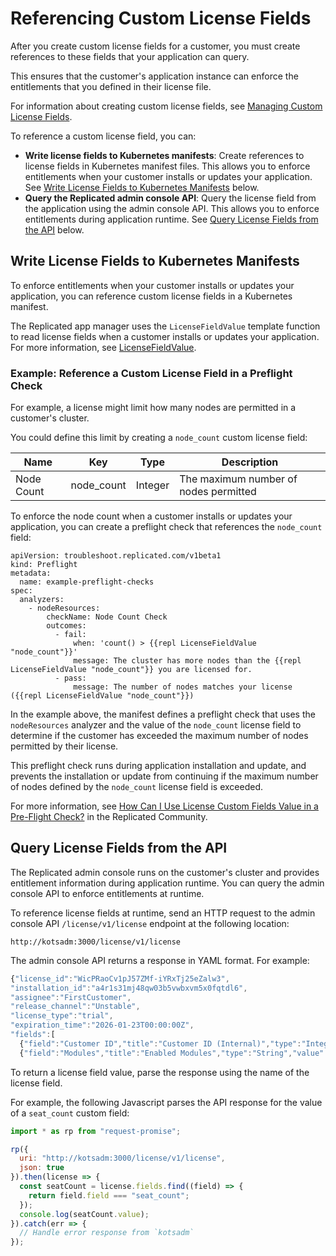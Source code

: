 # Referencing Custom License Fields

After you create custom license fields for a customer, you must create references
to these fields that your application can query.

This ensures that the customer's application instance can enforce the entitlements
that you defined in their license file.

For information about creating custom license fields, see [Managing Custom License Fields](licenses-adding-custom-fields).

To reference a custom license field, you can:

* **Write license fields to Kubernetes manifests**: Create references to license
fields in Kubernetes manifest files. This allows you to enforce entitlements when
your customer installs or updates your application. See [Write License Fields to Kubernetes Manifests](#write-license-fields-to-kubernetes-manifests) below.
* **Query the Replicated admin console API**: Query the license field from the application
using the admin console API. This allows you to enforce entitlements during
application runtime. See [Query License Fields from the API](#query-license-fields-from-the-api) below.

## Write License Fields to Kubernetes Manifests

To enforce entitlements when your customer installs or updates your application,
you can reference custom license fields in a Kubernetes manifest.

The Replicated app manager uses the `LicenseFieldValue` template function to read
license fields when a customer installs or updates your application. For more
information, see [LicenseFieldValue](../reference/template-functions-license-context#licensefieldvalue).

### Example: Reference a Custom License Field in a Preflight Check

For example, a license might limit how many nodes are permitted in a customer's
cluster.

You could define this limit by creating a `node_count` custom license field:

| Name | Key | Type | Description |
|------|-----|------|-------------|
| Node Count | node_count | Integer | The maximum number of nodes permitted |

To enforce the node count when a customer installs or updates your application,
you can create a preflight check that references the `node_count` field:

```
apiVersion: troubleshoot.replicated.com/v1beta1
kind: Preflight
metadata:
  name: example-preflight-checks
spec:
  analyzers:
    - nodeResources:
        checkName: Node Count Check
        outcomes:
          - fail:
              when: 'count() > {{repl LicenseFieldValue "node_count"}}'
              message: The cluster has more nodes than the {{repl LicenseFieldValue "node_count"}} you are licensed for.
          - pass:
              message: The number of nodes matches your license ({{repl LicenseFieldValue "node_count"}})
```

In the example above, the manifest defines a preflight check that uses the `nodeResources`
analyzer and the value of the `node_count` license field to determine if the customer
has exceeded the maximum number of nodes permitted by their license.

This preflight check runs during application installation and update, and prevents
the installation or update from continuing if the maximum number of nodes defined
by the `node_count` license field is exceeded.

For more information, see [How Can I Use License Custom Fields Value in a Pre-Flight Check?](https://help.replicated.com/community/t/how-can-i-use-license-custom-fields-value-in-a-pre-flight-check/624) in the Replicated Community.

## Query License Fields from the API

The Replicated admin console runs on the customer's cluster and provides entitlement
information during application runtime. You can query the admin console API to
enforce entitlements at runtime.

To reference license fields at runtime, send an HTTP request to the admin console
API `/license/v1/license` endpoint at the following location:

```
http://kotsadm:3000/license/v1/license
```

The admin console API returns a response in YAML format. For example:

```javascript
{"license_id":"WicPRaoCv1pJ57ZMf-iYRxTj25eZalw3",
"installation_id":"a4r1s31mj48qw03b5vwbxvm5x0fqtdl6",
"assignee":"FirstCustomer",
"release_channel":"Unstable",
"license_type":"trial",
"expiration_time":"2026-01-23T00:00:00Z",
"fields":[
  {"field":"Customer ID","title":"Customer ID (Internal)","type":"Integer","value":121,"hide_from_customer":true},
  {"field":"Modules","title":"Enabled Modules","type":"String","value":"Analytics, Integration"}]}
```

To return a license field value, parse the response using the name of the license
field.

For example, the following Javascript parses the API response for the value of a
`seat_count` custom field:

```javascript
import * as rp from "request-promise";

rp({
  uri: "http://kotsadm:3000/license/v1/license",
  json: true
}).then(license => {
  const seatCount = license.fields.find((field) => {
    return field.field === "seat_count";
  });
  console.log(seatCount.value);
}).catch(err => {
  // Handle error response from `kotsadm`
});
```
